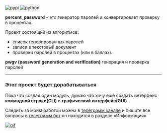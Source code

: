 ![pypi](https://img.shields.io/pypi/v/percent-password
)
![python](https://img.shields.io/pypi/pyversions/percent-password
)

__percent_password__ – это генератор паролей и конвертировает проверку в процентах.

Проект состоящий из алгоритмов: 
* список генерированных паролей
* записи в текстовый документ
* проверки паролей в процентах (или в баллах).

__pwgv (password generation and verification)__ генерация и проверка паролей
___
### Этот проект будет дорабатываться

Пока что создал один модуль, думаю что хочу ещё создать интерфейс __командной строки(CLI)__ и __графический интерфейс(GUI)__.

Следить за моим работой можна в [телеграмм канале](https://t.me/+Z-wq-wkJu4M2YjRi) и пишите все вопросы в [телеграмм бот](https://t.me/Andrew3423Bot) он находится в разделе «Информация».

[![gif](https://agencyanalytics.com/_next/image?url=https%3A%2F%2Fimages.ctfassets.net%2Fdfcvkz6j859j%2FHK4KjZUYk7TS6jcbQSiN2%2Fb0f96955f3c9ae3ba08ff365e7dcef0c%2Fgoogle-algorithm-funny-gif.gif&w=640&q=75, 'Мой канал')](https://t.me/+Z-wq-wkJu4M2YjRi)

